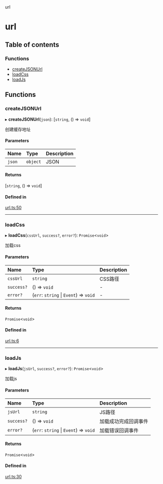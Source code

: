 url

# url

## Table of contents

### Functions

- [createJSONUrl](README.md#createjsonurl)
- [loadCss](README.md#loadcss)
- [loadJs](README.md#loadjs)

## Functions

### createJSONUrl

▸ **createJSONUrl**(`json`): [`string`, () => `void`]

创建缓存地址

#### Parameters

| Name | Type | Description |
| :------ | :------ | :------ |
| `json` | `object` | JSON |

#### Returns

[`string`, () => `void`]

#### Defined in

[url.ts:50](https://github.com/xizher/nhz-utils/blob/b64214c/src/url/url.ts#L50)

___

### loadCss

▸ **loadCss**(`cssUrl`, `success?`, `error?`): `Promise`<`void`\>

加载css

#### Parameters

| Name | Type | Description |
| :------ | :------ | :------ |
| `cssUrl` | `string` | CSS路径 |
| `success?` | () => `void` | - |
| `error?` | (`err`: `string` \| `Event`) => `void` | - |

#### Returns

`Promise`<`void`\>

#### Defined in

[url.ts:6](https://github.com/xizher/nhz-utils/blob/b64214c/src/url/url.ts#L6)

___

### loadJs

▸ **loadJs**(`jsUrl`, `success?`, `error?`): `Promise`<`void`\>

加载js

#### Parameters

| Name | Type | Description |
| :------ | :------ | :------ |
| `jsUrl` | `string` | JS路径 |
| `success?` | () => `void` | 加载成功完成回调事件 |
| `error?` | (`err`: `string` \| `Event`) => `void` | 加载错误回调事件 |

#### Returns

`Promise`<`void`\>

#### Defined in

[url.ts:30](https://github.com/xizher/nhz-utils/blob/b64214c/src/url/url.ts#L30)

